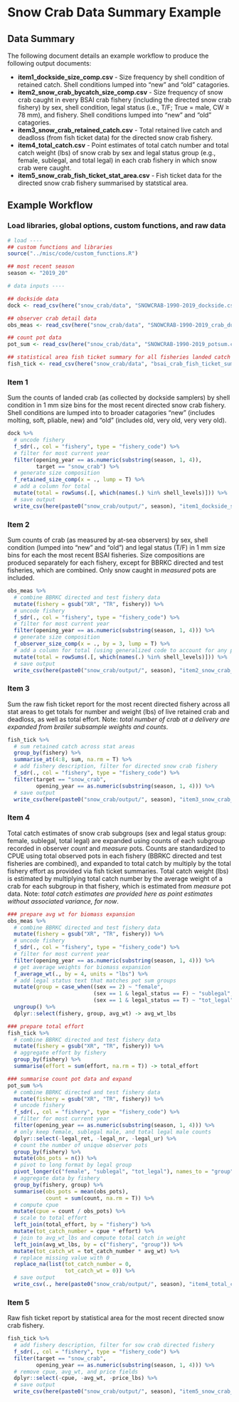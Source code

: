 Snow Crab Data Summary Example
================

## Data Summary

The following document details an example workflow to produce the
following output documents:

  - **item1\_dockside\_size\_comp.csv** - Size frequency by shell
    condition of retained catch. Shell conditions lumped into “new” and
    “old” catagories.
  - **item2\_snow\_crab\_bycatch\_size\_comp.csv** - Size frequency of
    snow crab caught in every BSAI crab fishery (including the directed
    snow crab fishery) by sex, shell condition, legal status (i.e., T/F;
    True = male, CW ≥ 78 mm), and fishery. Shell conditions lumped into
    “new” and “old” catagories.
  - **item3\_snow\_crab\_retained\_catch.csv** - Total retained live
    catch and deadloss (from fish ticket data) for the directed snow
    crab fishery.
  - **item4\_total\_catch.csv** - Point estimates of total catch number
    and total catch weight (lbs) of snow crab by sex and legal status
    group (e.g., female, sublegal, and total legal) in each crab fishery
    in which snow crab were caught.
  - **item5\_snow\_crab\_fish\_ticket\_stat\_area.csv** - Fish ticket
    data for the directed snow crab fishery summarised by statstical
    area.

## Example Workflow

### Load libraries, global options, custom functions, and raw data

``` r
# load ----
## custom functions and libraries
source("../misc/code/custom_functions.R")

## most recent season
season <- "2019_20"

# data inputs ----

## dockside data
dock <- read_csv(here("snow_crab/data", "SNOWCRAB-1990-2019_dockside.csv"))

## observer crab detail data
obs_meas <- read_csv(here("snow_crab/data", "SNOWCRAB-1990-2019_crab_dump.csv"))

## count pot data
pot_sum <- read_csv(here("snow_crab/data", "SNOWCRAB-1990-2019_potsum.csv"))

## statistical area fish ticket summary for all fisheries landed catch
fish_tick <- read_csv(here("snow_crab/data", "bsai_crab_fish_ticket_summary_stat_area.csv"))
```

### Item 1

Sum the counts of landed crab (as collected by dockside samplers) by
shell condition in 1 mm size bins for the most recent directed snow crab
fishery. Shell conditions are lumped into to broader catagories “new”
(includes molting, soft, pliable, new) and “old” (includes old, very
old, very very old).

``` r
dock %>%
  # uncode fishery
  f_sdr(., col = "fishery", type = "fishery_code") %>%
  # filter for most current year
  filter(opening_year == as.numeric(substring(season, 1, 4)),
         target == "snow_crab") %>%
  # generate size composition
  f_retained_size_comp(x = ., lump = T) %>%
  # add a column for total
  mutate(total = rowSums(.[, which(names(.) %in% shell_levels)])) %>%
  # save output
  write_csv(here(paste0("snow_crab/output/", season), "item1_dockside_size_comp.csv"))
```

### Item 2

Sum counts of crab (as measured by at-sea observers) by sex, shell
condition (lumped into “new” and “old”) and legal status (T/F) in 1 mm
size bins for each the most recent BSAI fisheries. Size compositions are
produced separately for each fishery, except for BBRKC directed and test
fisheries, which are combined. Only snow caught in *measured* pots are
included.

``` r
obs_meas %>%
  # combine BBRKC directed and test fishery data
  mutate(fishery = gsub("XR", "TR", fishery)) %>%
  # uncode fishery
  f_sdr(., col = "fishery", type = "fishery_code") %>%
  # filter for most current year
  filter(opening_year == as.numeric(substring(season, 1, 4))) %>%
  # generate size composition
  f_observer_size_comp(x = ., by = 3, lump = T) %>%
  # add a column for total (using generalized code to account for any possible shell condition)
  mutate(total = rowSums(.[, which(names(.) %in% shell_levels)])) %>%
  # save output
  write_csv(here(paste0("snow_crab/output/", season), "item2_snow_crab_observer_size_comp.csv"))
```

### Item 3

Sum the raw fish ticket report for the most recent directed fishery
across all stat areas to get totals for number and weight (lbs) of live
retained crab and deadloss, as well as total effort. Note: *total number
of crab at a delivery are expanded from brailer subsample weights and
counts*.

``` r
fish_tick %>%
  # sum retained catch across stat areas
  group_by(fishery) %>%
  summarise_at(4:8, sum, na.rm = T) %>%
  # add fishery description, filter for directed snow crab fishery
  f_sdr(., col = "fishery", type = "fishery_code") %>%
  filter(target == "snow_crab",
         opening_year == as.numeric(substring(season, 1, 4))) %>%
  # save output
  write_csv(here(paste0("snow_crab/output/", season), "item3_snow_crab_retained_catch.csv"))
```

### Item 4

Total catch estimates of snow crab subgroups (sex and legal status
group: female, sublegal, total legal) are expanded using counts of each
subgroup recorded in observer *count* and *measure* pots. Counts are
standardized to CPUE using total observed pots in each fishery (BBRKC
directed and test fisheries are combined), and expanded to total catch
by multiply by the total fishery effort as provided via fish ticket
summaries. Total catch weight (lbs) is estimated by multiplying total
catch number by the average weight of a crab for each subgroup in that
fishery, which is estimated from *measure* pot data. Note: *total catch
estimates are provided here as point estimates without associated
variance, for now*.

``` r
### prepare avg wt for biomass expansion
obs_meas %>%
  # combine BBRKC directed and test fishery data
  mutate(fishery = gsub("XR", "TR", fishery)) %>%
  # uncode fishery
  f_sdr(., col = "fishery", type = "fishery_code") %>%
  # filter for most current year
  filter(opening_year == as.numeric(substring(season, 1, 4))) %>%
  # get average weights for biomass expansion
  f_average_wt(., by = 4, units = "lbs") %>%
  # add legal status text that matches pot sum groups
  mutate(group = case_when((sex == 2) ~ "female",
                           (sex == 1 & legal_status == F) ~ "sublegal",
                           (sex == 1 & legal_status == T) ~ "tot_legal")) %>%
  ungroup() %>%
  dplyr::select(fishery, group, avg_wt) -> avg_wt_lbs

### prepare total effort
fish_tick %>%
  # combine BBRKC directed and test fishery data
  mutate(fishery = gsub("XR", "TR", fishery)) %>%
  # aggregate effort by fishery
  group_by(fishery) %>%
  summarise(effort = sum(effort, na.rm = T)) -> total_effort

### summarise count pot data and expand
pot_sum %>%
  # combine BBRKC directed and test fishery data
  mutate(fishery = gsub("XR", "TR", fishery)) %>%
  # uncode fishery
  f_sdr(., col = "fishery", type = "fishery_code") %>%
  # filter for most current year
  filter(opening_year == as.numeric(substring(season, 1, 4))) %>%
  # only keep female, sublegal male, and total legal male counts
  dplyr::select(-legal_ret, -legal_nr, -legal_ur) %>%
  # count the number of unique observer pots
  group_by(fishery) %>%
  mutate(obs_pots = n()) %>%
  # pivot to long format by legal group
  pivot_longer(c("female", "sublegal", "tot_legal"), names_to = "group", values_to = "count") %>%
  # aggregate data by fishery
  group_by(fishery, group) %>%
  summarise(obs_pots = mean(obs_pots),
            count = sum(count, na.rm = T)) %>%
  # compute cpue
  mutate(cpue = count / obs_pots) %>%
  # scale to total effort
  left_join(total_effort, by = "fishery") %>%
  mutate(tot_catch_number = cpue * effort) %>%
  # join to avg_wt_lbs and compute total catch in weight
  left_join(avg_wt_lbs, by = c("fishery", "group")) %>%
  mutate(tot_catch_wt = tot_catch_number * avg_wt) %>%
  # replace missing value with 0
  replace_na(list(tot_catch_number = 0,
                  tot_catch_wt = 0)) %>%
  # save output
  write_csv(., here(paste0("snow_crab/output/", season), "item4_total_catch.csv"))
```

### Item 5

Raw fish ticket report by statistical area for the most recent directed
snow crab fishery.

``` r
fish_tick %>%
  # add fishery description, filter for sow crab directed fishery
  f_sdr(., col = "fishery", type = "fishery_code") %>%
  filter(target == "snow_crab",
         opening_year == as.numeric(substring(season, 1, 4))) %>%
  # remove cpue, avg_wt, and price fields
  dplyr::select(-cpue, -avg_wt, -price_lbs) %>%
  # save output
  write_csv(here(paste0("snow_crab/output/", season), "item5_snow_crab_fish_ticket_stat_area.csv"))
```
